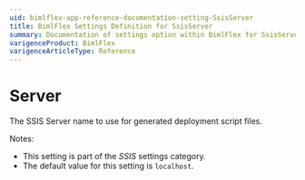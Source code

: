 ```yaml
---
uid: bimlflex-app-reference-documentation-setting-SsisServer
title: BimlFlex Settings Definition for SsisServer
summary: Documentation of settings option within BimlFlex for SsisServer
varigenceProduct: BimlFlex
varigenceArticleType: Reference
---
```


# Server

The SSIS Server name to use for generated deployment script files.

Notes:

* This setting is part of the *SSIS* settings category.
* The default value for this setting is `localhost`.
